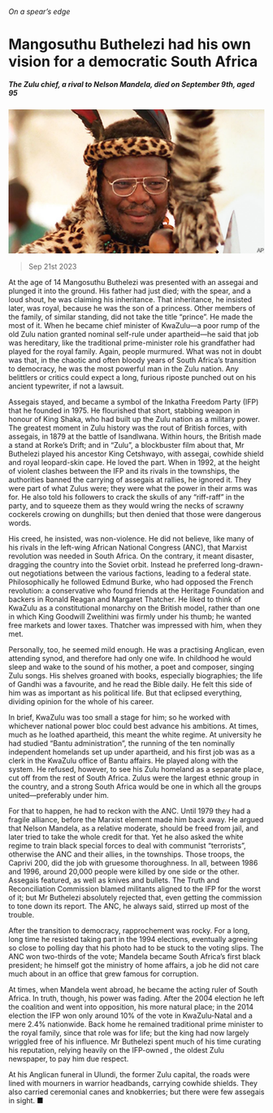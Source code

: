 ###### On a spear’s edge

# Mangosuthu Buthelezi had his own vision for a democratic South Africa 

##### The Zulu chief, a rival to Nelson Mandela, died on September 9th, aged 95 

![image](images/20230923_OBP002.jpg) 

> Sep 21st 2023 

At the age of 14 Mangosuthu Buthelezi was presented with an assegai and plunged it into the ground. His father had just died; with the spear, and a loud shout, he was claiming his inheritance. That inheritance, he insisted later, was royal, because he was the son of a princess. Other members of the family, of similar standing, did not take the title “prince”. He made the most of it. When he became chief minister of KwaZulu—a poor rump of the old Zulu nation granted nominal self-rule under apartheid—he said that job was hereditary, like the traditional prime-minister role his grandfather had played for the royal family. Again, people murmured. What was not in doubt was that, in the chaotic and often bloody years of South Africa’s transition to democracy, he was the most powerful man in the Zulu nation. Any belittlers or critics could expect a long, furious riposte punched out on his ancient typewriter, if not a lawsuit. 

Assegais stayed, and became a symbol of the Inkatha Freedom Party (IFP) that he founded in 1975. He flourished that short, stabbing weapon in honour of King Shaka, who had built up the Zulu nation as a military power. The greatest moment in Zulu history was the rout of British forces, with assegais, in 1879 at the battle of Isandlwana. Within hours, the British made a stand at Rorke’s Drift; and in “Zulu”, a blockbuster film about that, Mr Buthelezi played his ancestor King Cetshwayo, with assegai, cowhide shield and royal leopard-skin cape. He loved the part. When in 1992, at the height of violent clashes between the IFP and its rivals in the townships, the authorities banned the carrying of assegais at rallies, he ignored it. They were part of what Zulus were; they were what the power in their arms was for. He also told his followers to crack the skulls of any “riff-raff” in the party, and to squeeze them as they would wring the necks of scrawny cockerels crowing on dunghills; but then denied that those were dangerous words. 

His creed, he insisted, was non-violence. He did not believe, like many of his rivals in the left-wing African National Congress (ANC), that Marxist revolution was needed in South Africa. On the contrary, it meant disaster, dragging the country into the Soviet orbit. Instead he preferred long-drawn-out negotiations between the various factions, leading to a federal state. Philosophically he followed Edmund Burke, who had opposed the French revolution: a conservative who found friends at the Heritage Foundation and backers in Ronald Reagan and Margaret Thatcher. He liked to think of KwaZulu as a constitutional monarchy on the British model, rather than one in which King Goodwill Zwelithini was firmly under his thumb; he wanted free markets and lower taxes. Thatcher was impressed with him, when they met. 

Personally, too, he seemed mild enough. He was a practising Anglican, even attending synod, and therefore had only one wife. In childhood he would sleep and wake to the sound of his mother, a poet and composer, singing Zulu songs. His shelves groaned with books, especially biographies; the life of Gandhi was a favourite, and he read the Bible daily. He felt this side of him was as important as his political life. But that eclipsed everything, dividing opinion for the whole of his career. 

In brief, KwaZulu was too small a stage for him; so he worked with whichever national power bloc could best advance his ambitions. At times, much as he loathed apartheid, this meant the white regime. At university he had studied “Bantu administration”, the running of the ten nominally independent homelands set up under apartheid, and his first job was as a clerk in the KwaZulu office of Bantu affairs. He played along with the system. He refused, however, to see his Zulu homeland as a separate place, cut off from the rest of South Africa. Zulus were the largest ethnic group in the country, and a strong South Africa would be one in which all the groups united—preferably under him.

For that to happen, he had to reckon with the ANC. Until 1979 they had a fragile alliance, before the Marxist element made him back away. He argued that Nelson Mandela, as a relative moderate, should be freed from jail, and later tried to take the whole credit for that. Yet he also asked the white regime to train black special forces to deal with communist “terrorists”, otherwise the ANC and their allies, in the townships. Those troops, the Caprivi 200, did the job with gruesome thoroughness. In all, between 1986 and 1996, around 20,000 people were killed by one side or the other. Assegais featured, as well as knives and bullets. The Truth and Reconciliation Commission blamed militants aligned to the IFP for the worst of it; but Mr Buthelezi absolutely rejected that, even getting the commission to tone down its report. The ANC, he always said, stirred up most of the trouble. 

After the transition to democracy, rapprochement was rocky. For a long, long time he resisted taking part in the 1994 elections, eventually agreeing so close to polling day that his photo had to be stuck to the voting slips. The ANC won two-thirds of the vote; Mandela became South Africa’s first black president; he himself got the ministry of home affairs, a job he did not care much about in an office that grew famous for corruption. 

At times, when Mandela went abroad, he became the acting ruler of South Africa. In truth, though, his power was fading. After the 2004 election he left the coalition and went into opposition, his more natural place; in the 2014 election the IFP won only around 10% of the vote in KwaZulu-Natal and a mere 2.4% nationwide. Back home he remained traditional prime minister to the royal family, since that role was for life; but the king had now largely wriggled free of his influence. Mr Buthelezi spent much of his time curating his reputation, relying heavily on the IFP-owned , the oldest Zulu newspaper, to pay him due respect.

At his Anglican funeral in Ulundi, the former Zulu capital, the roads were lined with mourners in warrior headbands, carrying cowhide shields. They also carried ceremonial canes and knobkerries; but there were few assegais in sight. ■


